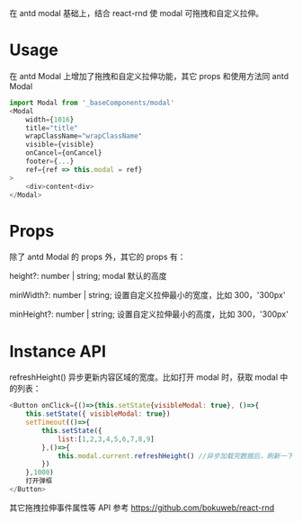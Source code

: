 在 antd modal 基础上，结合 react-rnd 使 modal 可拖拽和自定义拉伸。
# Usage
在 antd Modal 上增加了拖拽和自定义拉伸功能，其它 props 和使用方法同 antd Modal
```js
import Modal from '_baseComponents/modal'
<Modal
    width={1016}
    title="title"
    wrapClassName="wrapClassName"
    visible={visible}
    onCancel={onCancel}
    footer={...}
    ref={ref => this.modal = ref}
>
    <div>content<div>
</Modal>
```

# Props
除了 antd Modal 的 props 外，其它的 props 有：

height?: number | string;
modal 默认的高度

minWidth?: number | string;
设置自定义拉伸最小的宽度，比如 300，'300px'

minHeight?: number | string;
设置自定义拉伸最小的高度，比如 300，'300px'

# Instance API
refreshHeight()
异步更新内容区域的宽度。比如打开 modal 时，获取 modal 中的列表：
```js
<Button onClick={()=>{this.setState{visibleModal: true}, ()=>{
    this.setState({ visibleModal: true})
    setTimeout(()=>{
        this.setState({
            list:[1,2,3,4,5,6,7,8,9]
        },()=>{
            this.modal.current.refreshHeight() //异步加载完数据后，刷新一下高度
        })
    },1000)
    打开弹框
</Button>
```
其它拖拽拉伸事件属性等 API 参考 https://github.com/bokuweb/react-rnd
